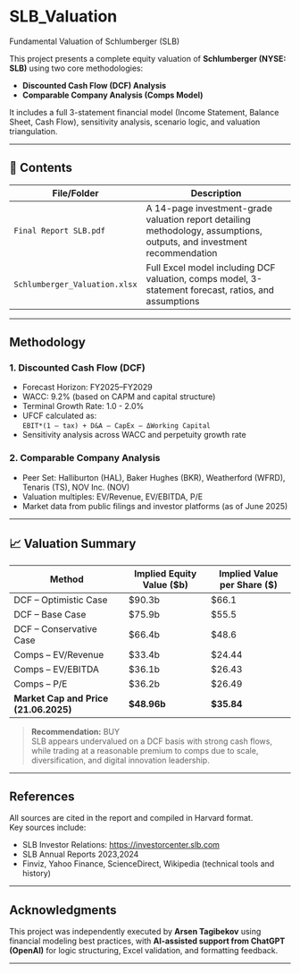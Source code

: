 # SLB_Valuation
Fundamental Valuation of Schlumberger (SLB)

This project presents a complete equity valuation of **Schlumberger (NYSE: SLB)** using two core methodologies:  
- **Discounted Cash Flow (DCF) Analysis**
- **Comparable Company Analysis (Comps Model)**

It includes a full 3-statement financial model (Income Statement, Balance Sheet, Cash Flow), sensitivity analysis, scenario logic, and valuation triangulation.

---

## 📁 Contents

| File/Folder | Description |
|-------------|-------------|
| `Final Report SLB.pdf` | A 14-page investment-grade valuation report detailing methodology, assumptions, outputs, and investment recommendation |
| `Schlumberger_Valuation.xlsx` | Full Excel model including DCF valuation, comps model, 3-statement forecast, ratios, and assumptions |

---

## Methodology

### 1. Discounted Cash Flow (DCF)
- Forecast Horizon: FY2025–FY2029
- WACC: 9.2% (based on CAPM and capital structure)
- Terminal Growth Rate: 1.0 - 2.0%
- UFCF calculated as:  
  `EBIT*(1 – tax) + D&A – CapEx – ΔWorking Capital`
- Sensitivity analysis across WACC and perpetuity growth rate

### 2. Comparable Company Analysis
- Peer Set: Halliburton (HAL), Baker Hughes (BKR), Weatherford (WFRD), Tenaris (TS), NOV Inc. (NOV)
- Valuation multiples: EV/Revenue, EV/EBITDA, P/E
- Market data from public filings and investor platforms (as of June 2025)

---

## 📈 Valuation Summary

| Method | Implied Equity Value ($b) | Implied Value per Share ($) |
|--------|---------------------| ---------------------|
| DCF – Optimistic Case | $90.3b | $66.1 |
| DCF – Base Case | $75.9b | $55.5 |
| DCF – Conservative Case | $66.4b | $48.6 |
| Comps – EV/Revenue | $33.4b | $24.44 |
| Comps – EV/EBITDA | $36.1b | $26.43 |
| Comps – P/E | $36.2b | $26.49 |
| **Market Cap and Price (21.06.2025)** | **$48.96b** | **$35.84** |

> **Recommendation:** BUY  
> SLB appears undervalued on a DCF basis with strong cash flows, while trading at a reasonable premium to comps due to scale, diversification, and digital innovation leadership.

---

## References

All sources are cited in the report and compiled in Harvard format.  
Key sources include:
- SLB Investor Relations: https://investorcenter.slb.com  
- SLB Annual Reports 2023,2024  
- Finviz, Yahoo Finance, ScienceDirect, Wikipedia (technical tools and history)

---

## Acknowledgments

This project was independently executed by **Arsen Tagibekov** using financial modeling best practices, with **AI-assisted support from ChatGPT (OpenAI)** for logic structuring, Excel validation, and formatting feedback.

---


